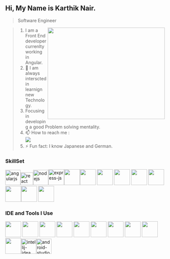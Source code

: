 ## Hi, My Name is Karthik Nair.
> Software Engineer
<img align="right" width="370" height="290" src="https://media.giphy.com/media/v1.Y2lkPTc5MGI3NjExcG9xOXVpeHo5Zmx4c2U5M2twcjUzdzk3YXhuMXF0OGl2aG5qZTVvdiZlcD12MV9pbnRlcm5hbF9naWZfYnlfaWQmY3Q9Zw/Q2EDpLIVSqTG8/giphy.gif">

>1. I am a Front End developer currenlty working in Angular.
>2. 🌱 I am always interscted in learnign new Technology.
>3. Focusing in developing a good Problem solving mentality.
>4. 📫 How to reach me :
<br />[<img src="https://img.shields.io/badge/LinkedIn-0077B5?style=for-the-badge&logo=linkedin&logoColor=white" target="_blank" />](https://www.linkedin.com/in/karthik-nair-)
>5. ⚡ Fun fact: I know Japanese and German.

### SkillSet
<img width="48" height="48" src="https://img.icons8.com/fluency/48/angularjs.png" alt="angularjs"/><img width="40" height="40" src="https://img.icons8.com/officel/40/react.png" alt="react"/><img width="48" height="48" src="https://img.icons8.com/color/48/nodejs.png" alt="nodejs"/><img width="50" height="50" src="https://img.icons8.com/ios/50/express-js.png" alt="express-js"/><img height="50" width="50" src="https://img.icons8.com/color/48/000000/google-firebase-console.png"/><img height="50" width="50" src="https://img.icons8.com/color/48/000000/c-plus-plus-logo.png" /> <img height="50" width="50" src="https://img.icons8.com/color/48/000000/java-coffee-cup-logo.png" /> <img height="50" width="50" src="https://img.icons8.com/color/48/000000/html-5.png" /> <img height="50" width="50" src="https://img.icons8.com/color/48/000000/css3.png" /> <img height="50" width="50" src="https://img.icons8.com/color/48/000000/sass.png"/> <img height="50" width="50" src="https://img.icons8.com/color/48/000000/bootstrap.png" /><img height="50" width="50" src="https://img.icons8.com/color/48/000000/javascript.png"/> <img height="50" width="50" src="https://img.icons8.com/color/48/null/graphql.png"/>

### IDE and Tools I Use
<img height="50" width="50" src="https://img.icons8.com/color/48/000000/visual-studio-code-2019.png"/> <img height="50" width="50" src="https://img.icons8.com/color/48/000000/pycharm.png"/> <img height="50" width="50" src="https://img.icons8.com/color/50/000000/git.png"/> <img height="50" width="50" src="https://img.icons8.com/dusk/64/000000/anaconda.png"/> <img height="50" src="https://img.icons8.com/officel/480/null/java-eclipse.png"/> <img height="50" src="https://img.icons8.com/color/480/null/notion--v1.png" /> <img height="50" width="50" src="https://img.icons8.com/doodle/48/000000/adobe-photoshop.png"/> <img height="50" width="50" src="https://img.icons8.com/color/48/000000/figma--v1.png"/> <img height="50" src="https://img.shields.io/badge/Netlify-00C7B7?style=for-the-badge&logo=netlify&logoColor=white"/> <img height="50" src="https://img.shields.io/badge/Adobe%20XD-FF61F6?style=for-the-badge&logo=Adobe%20XD&logoColor=white"/><img width="48" height="48" src="https://img.icons8.com/color/48/intellij-idea.png" alt="intellij-idea"/><img width="48" height="48" src="https://img.icons8.com/color/48/android-studio--v3.png" alt="android-studio--v3"/>




